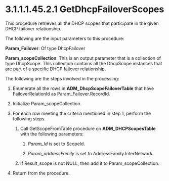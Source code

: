 <html dir="LTR" xmlns:mshelp="http://msdn.microsoft.com/mshelp" xmlns:ddue="http://ddue.schemas.microsoft.com/authoring/2003/5" xmlns:xlink="http://www.w3.org/1999/xlink" xmlns:tool="http://www.microsoft.com/tooltip">
 <body>
 <div id="header">
 <h1 class="heading">3.1.1.1.45.2.1 GetDhcpFailoverScopes</h1>
 </div>
 <div id="mainSection">
 <div id="mainBody">
 <div id="allHistory" class="saveHistory"></div>
 <div id="sectionSection0" class="section" name="collapseableSection">
 

<p>This procedure retrieves all the DHCP scopes that
participate in the given DHCP failover relationship.</p>

<p>The following are the input parameters to this procedure:</p>

<p><b>Param_Failover</b>: Of type DhcpFailover</p>

<p><b>Param_scopeCollection</b>: This is an output
parameter that is a collection of type DhcpScope. This collection contains all
the DhcpScope instances that are part of a specific DHCP failover relationship.</p>

<p>The following are the steps involved in the processing:</p>

<ol><li><p><span> </span>Enumerate all
the rows in <b>ADM_DhcpScopeFailoverTable</b> that have FailoverRelationId as
Param_Failover.RecordId.</p>

</li><li><p><span> </span>Initialize
Param_scopeCollection.</p>

</li><li><p><span> </span>For each row
meeting the criteria mentioned in step 1, perform the following steps.</p>

<ol><li><p><span> 
</span>Call GetScopeFromTable procedure on <b>ADM_DHCPScopesTable</b> with the
following parameters:</p>

<ol><li><p><span> </span><i>Param_Id</i>
is set to ScopeId.</p>

</li><li><p><span> </span><i>Param_addressFamily</i>
is set to AddressFamily.InterNetwork.</p>

</li></ol></li><li><p><span> 
</span>If Result_scope is not NULL, then add it to Param_scopeCollection.</p>

</li></ol></li><li><p><span> </span>Return from the
procedure.</p>

</li></ol>
 </div>
 </div>
 </div>
 </body>
</html>